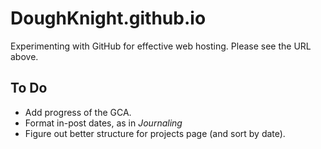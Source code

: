 # DoughKnight.github.io
Experimenting with GitHub for effective web hosting. Please see the URL above.

To Do
-----
* Add progress of the GCA.
* Format in-post dates, as in _Journaling_
* Figure out better structure for projects page (and sort by date).
